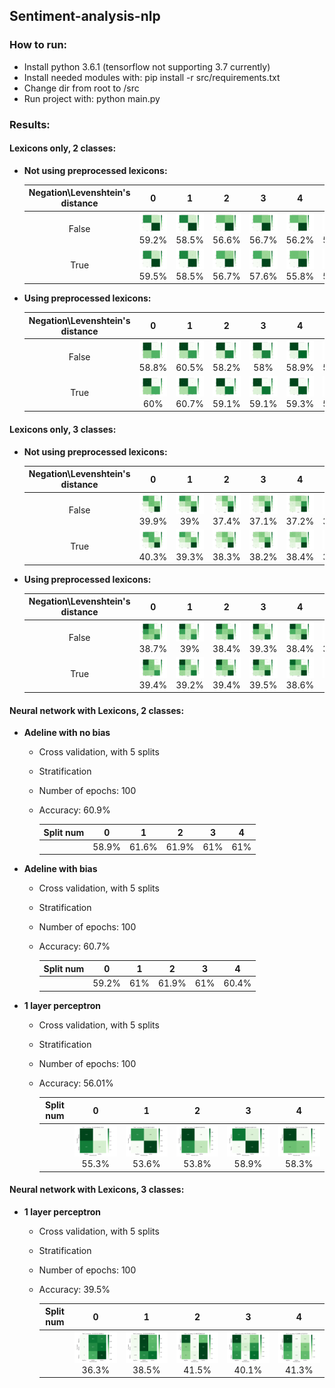 ## Sentiment-analysis-nlp

### How to run:
* Install python 3.6.1 (tensorflow not supporting 3.7 currently)
* Install needed modules with: pip install -r src/requirements.txt
* Change dir from root to /src
* Run project with: python main.py

### Results:

#### Lexicons only, 2 classes:
* **Not using preprocessed lexicons:**

  Negation\Levenshtein's distance | 0 | 1 | 2 | 3 | 4 | 5 | 6
  :---: | :---: | :---: | :---: | :---: | :---: | :---: | :---:
  False | <img src="results/lex_only_2_classes/npp_f/Figure_1.png" width="150"/> 59.2% | <img src="results/lex_only_2_classes/npp_f/Figure_2.png" width="150"/> 58.5% | <img src="results/lex_only_2_classes/npp_f/Figure_3.png" width="150"/> 56.6% | <img src="results/lex_only_2_classes/npp_f/Figure_4.png" width="150"/> 56.7% | <img src="results/lex_only_2_classes/npp_f/Figure_5.png" width="150"/> 56.2% | <img src="results/lex_only_2_classes/npp_f/Figure_6.png" width="150"/> 56.2% | <img src="results/lex_only_2_classes/npp_f/Figure_7.png" width="150"/> 55.6%
  True | <img src="results/lex_only_2_classes/npp_t/Figure_1.png" width="150"/> 59.5% | <img src="results/lex_only_2_classes/npp_t/Figure_2.png" width="150"/> 58.5% | <img src="results/lex_only_2_classes/npp_t/Figure_3.png" width="150"/> 56.7% | <img src="results/lex_only_2_classes/npp_t/Figure_4.png" width="150"/> 57.6% | <img src="results/lex_only_2_classes/npp_t/Figure_5.png" width="150"/> 55.8% | <img src="results/lex_only_2_classes/npp_t/Figure_6.png" width="150"/> 56.1% | <img src="results/lex_only_2_classes/npp_t/Figure_7.png" width="150"/> 55.5%

* **Using preprocessed lexicons:**

  Negation\Levenshtein's distance | 0 | 1 | 2 | 3 | 4 | 5 | 6
  :---: | :---: | :---: | :---: | :---: | :---: | :---: | :---:
  False | <img src="results/lex_only_2_classes/pp_f/Figure_1.png" width="150"/> 58.8% | <img src="results/lex_only_2_classes/pp_f/Figure_2.png" width="150"/> 60.5% | <img src="results/lex_only_2_classes/pp_f/Figure_3.png" width="150"/> 58.2% | <img src="results/lex_only_2_classes/pp_f/Figure_4.png" width="150"/> 58% | <img src="results/lex_only_2_classes/pp_f/Figure_5.png" width="150"/> 58.9% | <img src="results/lex_only_2_classes/pp_f/Figure_6.png" width="150"/> 58.5% | <img src="results/lex_only_2_classes/pp_f/Figure_7.png" width="150"/> 58.4%
  True | <img src="results/lex_only_2_classes/pp_t/Figure_1.png" width="150"/> 60% | <img src="results/lex_only_2_classes/pp_t/Figure_2.png" width="150"/> 60.7% | <img src="results/lex_only_2_classes/pp_t/Figure_3.png" width="150"/> 59.1% | <img src="results/lex_only_2_classes/pp_t/Figure_4.png" width="150"/> 59.1% | <img src="results/lex_only_2_classes/pp_t/Figure_5.png" width="150"/> 59.3% | <img src="results/lex_only_2_classes/pp_t/Figure_6.png" width="150"/> 59.3% | <img src="results/lex_only_2_classes/pp_t/Figure_7.png" width="150"/> 59.4%


#### Lexicons only, 3 classes:
* **Not using preprocessed lexicons:**

  Negation\Levenshtein's distance | 0 | 1 | 2 | 3 | 4 | 5 | 6
  :---: | :---: | :---: | :---: | :---: | :---: | :---: | :---:
  False | <img src="results/lex_only_3_classes/npp_f/Figure_1.png" width="150"/> 39.9% | <img src="results/lex_only_3_classes/npp_f/Figure_2.png" width="150"/> 39% | <img src="results/lex_only_3_classes/npp_f/Figure_3.png" width="150"/> 37.4% | <img src="results/lex_only_3_classes/npp_f/Figure_4.png" width="150"/> 37.1% | <img src="results/lex_only_3_classes/npp_f/Figure_5.png" width="150"/> 37.2% | <img src="results/lex_only_3_classes/npp_f/Figure_6.png" width="150"/> 37.4% | <img src="results/lex_only_3_classes/npp_f/Figure_7.png" width="150"/> 37.3%
  True | <img src="results/lex_only_3_classes/npp_t/Figure_1.png" width="150"/>  40.3% | <img src="results/lex_only_3_classes/npp_t/Figure_2.png" width="150"/> 39.3% | <img src="results/lex_only_3_classes/npp_t/Figure_3.png" width="150"/> 38.3% | <img src="results/lex_only_3_classes/npp_t/Figure_4.png" width="150"/> 38.2% | <img src="results/lex_only_3_classes/npp_t/Figure_5.png" width="150"/> 38.4% | <img src="results/lex_only_3_classes/npp_t/Figure_6.png" width="150"/> 37.8% | <img src="results/lex_only_3_classes/npp_t/Figure_7.png" width="150"/> 37.8%

* **Using preprocessed lexicons:**

  Negation\Levenshtein's distance | 0 | 1 | 2 | 3 | 4 | 5 | 6
  :---: | :---: | :---: | :---: | :---: | :---: | :---: | :---:
  False | <img src="results/lex_only_3_classes/pp_f/Figure_1.png" width="150"/> 38.7% | <img src="results/lex_only_3_classes/pp_f/Figure_2.png" width="150"/> 39% | <img src="results/lex_only_3_classes/pp_f/Figure_3.png" width="150"/> 38.4% | <img src="results/lex_only_3_classes/pp_f/Figure_4.png" width="150"/> 39.3% | <img src="results/lex_only_3_classes/pp_f/Figure_5.png" width="150"/> 38.4% | <img src="results/lex_only_3_classes/pp_f/Figure_6.png" width="150"/> 38.2% | <img src="results/lex_only_3_classes/pp_f/Figure_7.png" width="150"/> 38.1%
  True | <img src="results/lex_only_3_classes/pp_t/Figure_1.png" width="150"/> 39.4% | <img src="results/lex_only_3_classes/pp_t/Figure_2.png" width="150"/> 39.2% | <img src="results/lex_only_3_classes/pp_t/Figure_3.png" width="150"/> 39.4% | <img src="results/lex_only_3_classes/pp_t/Figure_4.png" width="150"/> 39.5% | <img src="results/lex_only_3_classes/pp_t/Figure_5.png" width="150"/> 38.6% | <img src="results/lex_only_3_classes/pp_t/Figure_6.png" width="150"/> 39% | <img src="results/lex_only_3_classes/pp_t/Figure_7.png" width="150"/> 38.8%

#### Neural network with Lexicons, 2 classes:

* **Adeline with no bias**
    * Cross validation, with 5 splits
    * Stratification
    * Number of epochs: 100
    * Accuracy: 60.9%

      Split num | 0 | 1 | 2 | 3 | 4
      :---: | :---: | :---: | :---: | :---: | :---:
      | | 58.9% | 61.6% | 61.9% | 61% | 61%

* **Adeline with bias**
    * Cross validation, with 5 splits
    * Stratification
    * Number of epochs: 100
    * Accuracy: 60.7%

      Split num | 0 | 1 | 2 | 3 | 4
      :---: | :---: | :---: | :---: | :---: | :---:
      | | 59.2% | 61% | 61.9% | 61% | 60.4%

* **1 layer perceptron**
    * Cross validation, with 5 splits
    * Stratification
    * Number of epochs: 100
    * Accuracy: 56.01%
  
      Split num | 0 | 1 | 2 | 3 | 4
      :---: | :---: | :---: | :---: | :---: | :---:
      | | <img src="results/1_layer_perceptron_2_classes/Fold_1.png" width="150"/> 55.3% | <img src="results/1_layer_perceptron_2_classes/Fold_2.png" width="150"/> 53.6% | <img src="results/1_layer_perceptron_2_classes/Fold_3.png" width="150"/> 53.8% | <img src="results/1_layer_perceptron_2_classes/Fold_4.png" width="150"/> 58.9% | <img src="results/1_layer_perceptron_2_classes/Fold_5.png" width="150"/> 58.3%
      
#### Neural network with Lexicons, 3 classes:
      
* **1 layer perceptron**
    * Cross validation, with 5 splits
    * Stratification
    * Number of epochs: 100
    * Accuracy: 39.5%
  
      Split num | 0 | 1 | 2 | 3 | 4
      :---: | :---: | :---: | :---: | :---: | :---:
      | | <img src="results/1_layer_perceptron_3_classes/Fold_1.png" width="150"/> 36.3% | <img src="results/1_layer_perceptron_3_classes/Fold_2.png" width="150"/> 38.5% | <img src="results/1_layer_perceptron_3_classes/Fold_3.png" width="150"/> 41.5% | <img src="results/1_layer_perceptron_3_classes/Fold_4.png" width="150"/> 40.1% | <img src="results/1_layer_perceptron_3_classes/Fold_5.png" width="150"/> 41.3%

